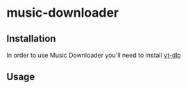 # music-downloader

## Installation

In order to use Music Downloader you'll need to install [yt-dlp](https://github.com/yt-dlp/yt-dlp)

## Usage

